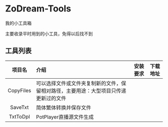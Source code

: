 # ZoDream-Tools
 我的小工具箱

主要收录平时用到的小工具，免得以后找不到


## 工具列表

|项目名|介绍|安装要求|下载地址|
|:--:|:--|:--|:--:|
|CopyFiles|可以选择文件或文件夹复制新的文件，保留相对路径，主要用途：大型项目只传递更新过的文件|||
|SaveTxt|简体繁体转换并保存文件|||
|TxtToDpl|PotPlayer直播源文件生成|||

